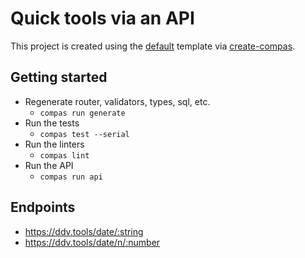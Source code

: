 # Quick tools via an API

This project is created using the
[default](https://github.com/compasjs/compas/tree/main/examples/default)
template via [create-compas](https://www.npmjs.com/package/create-compas).

## Getting started

- Regenerate router, validators, types, sql, etc.
  - `compas run generate`
- Run the tests
  - `compas test --serial`
- Run the linters
  - `compas lint`
- Run the API
  - `compas run api`

## Endpoints

- https://ddv.tools/date/:string
- https://ddv.tools/date/n/:number
